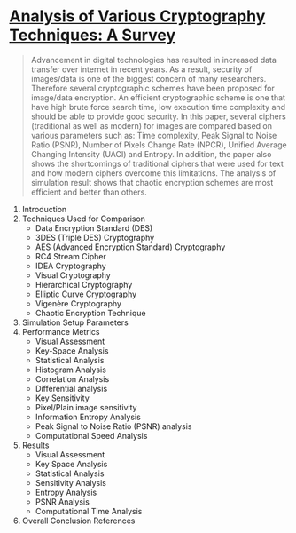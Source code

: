 # [Analysis of Various Cryptography Techniques: A Survey](http://www.earticle.net/Article.aspx?sn=281862)
>Advancement in digital technologies has resulted in increased data transfer over internet in recent years. As a result, security of images/data is one of the biggest concern of many researchers. Therefore several cryptographic schemes have been proposed for image/data encryption. An efficient cryptographic scheme is one that have high brute force search time, low execution time complexity and should be able to provide good security. In this paper, several ciphers (traditional as well as modern) for images are compared based on various parameters such as: Time complexity, Peak Signal to Noise Ratio (PSNR), Number of Pixels Change Rate (NPCR), Unified Average Changing Intensity (UACI) and Entropy. In addition, the paper also shows the shortcomings of traditional ciphers that were used for text and how modern ciphers overcome this limitations. The analysis of simulation result shows that chaotic encryption schemes are most efficient and better than others.

 1. Introduction
 2. Techniques Used for Comparison
    - Data Encryption Standard (DES)
    - 3DES (Triple DES) Cryptography
    - AES (Advanced Encryption Standard) Cryptography
    - RC4 Stream Cipher
    - IDEA Cryptography
    - Visual Cryptography
    - Hierarchical Cryptography
    - Elliptic Curve Cryptography
    - Vigenère Cryptography
    - Chaotic Encryption Technique
 3. Simulation Setup Parameters
 4. Performance Metrics
    - Visual Assessment
    - Key-Space Analysis
    - Statistical Analysis
    - Histogram Analysis
    - Correlation Analysis
    - Differential analysis
    - Key Sensitivity
    - Pixel/Plain image sensitivity
    - Information Entropy Analysis
    - Peak Signal to Noise Ratio (PSNR) analysis
    - Computational Speed Analysis
 5. Results
    - Visual Assessment
    - Key Space Analysis
    - Statistical Analysis
    - Sensitivity Analysis
    - Entropy Analysis
    - PSNR Analysis
    - Computational Time Analysis
 6. Overall Conclusion
    References
